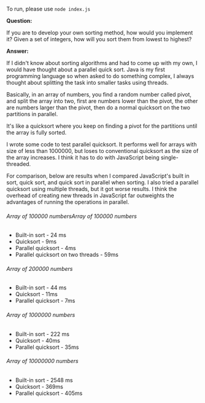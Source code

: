 To run, please use `node index.js`

**Question:**

If you are to develop your own sorting method, how would you implement it? Given a set of integers, how will you sort them from lowest to highest?

**Answer:**

If I didn't know about sorting algorithms and had to come up with my own, I would have thought about a parallel quick sort. Java is my first programming  language so when asked to do something complex, I always thought about  splitting the task into smaller tasks using threads. 

Basically, in an array of numbers, you find a random number called pivot,  and split the array into two, first are numbers lower than the pivot, the other are numbers larger than the pivot, then do a normal quicksort on the two partitions in parallel. 

It's like a quicksort where you keep on finding a pivot for the partitions until the array is fully sorted.

I wrote some code to test parallel quicksort. It performs well for arrays with size of less than 1000000, but loses to conventional quicksort as the size of the array increases. I think it has to do with JavaScript being single-threaded.  

For comparison, below are results when I compared JavaScript's built in sort,
quick sort, and quick sort in parallel when sorting. I also tried a parallel
quicksort using multiple threads, but it got worse results. I think the overhead
of creating new threads in JavaScript far outweights the advantages of running
the operations in parallel.

###### Array of 100000 numbersArray of 100000 numbers

- Built-in sort - 24 ms 
- Quicksort - 9ms
- Parallel quicksort - 4ms
- Parallel quicksort on two threads - 59ms

###### Array of 200000 numbers

- Built-in sort - 44 ms 
- Quicksort - 11ms
- Parallel quicksort - 7ms

###### Array of 1000000 numbers

- Built-in sort - 222 ms 
- Quicksort - 40ms
- Parallel quicksort - 35ms

###### Array of 10000000 numbers

- Built-in sort - 2548 ms
- Quicksort - 369ms
- Parallel quicksort - 405ms